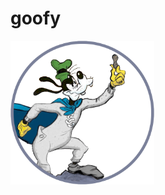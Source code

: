 # goofy
<img src="https://github.com/computative/goofy/blob/main/supergoof.gif" style="  display: block; max-width:230px; width: auto; height: auto;" />
